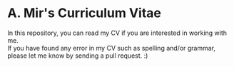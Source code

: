 # A. Mir's Curriculum Vitae

In this repository, you can read my CV if you are interested in working with me. <br />
If you have found any error in my CV such as spelling and/or grammar, please let me know by sending a pull request. :)

